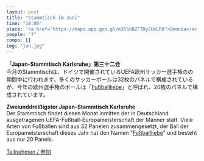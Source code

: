 ```yaml
---
layout: post
title: "Stammtisch im Juni"
time: "18:00"
place: '<a href="https://maps.app.goo.gl/m355nBZFTDy2UvLR8">Omonia</a>'
people: "?"
compo: []
img: "jun.jpg"
---
```



**「Japan-Stammtisch Karlsruhe」第三十二会**  
今月のStammtischは、ドイツで開催されているUEFA欧州サッカー選手権のの期間中に行われます。多くのサッカーボールは32枚のパネルで構成されているが、今年の欧州選手権のボールは「[Fußballliebe](https://de.wikipedia.org/wiki/Fu%C3%9Fballliebe)」と呼ばれ、20枚のパネルで構成されています。

**Zweiunddreißigster Japan-Stammtisch Karlsruhe**  
Der Stammtisch findet diesen Monat inmitten der in Deutschland ausgetragenen UEFA-Fußball-Europameisterschaft der Männer statt. Viele Arten von Fußbällen sind aus 32 Panelen zusammengesetzt, der Ball der Europameisterschaft dieses Jahr hat den Namen "[Fußballliebe](https://de.wikipedia.org/wiki/Fu%C3%9Fballliebe)" und besteht aus nur 20 Panels.

[Teilnehmen / 参加](https://nuudel.digitalcourage.de/RiGQsGCT7cbCLHET)
